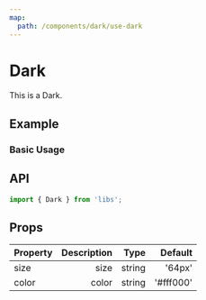 ```yaml
---
map:
  path: /components/dark/use-dark
---
```


# Dark

This is a Dark.

## Example

### Basic Usage

<demo src="./demo.vue"
  language="vue"
  title="Basic useage"
  desc="This is a Dark.">
</demo>

## API

```ts
import { Dark } from 'libs';
```

## Props

| Property | Description |   Type |   Default |
| -------- | ----------: | -----: | --------: |
| size     |        size | string |    '64px' |
| color    |       color | string | '#fff000' |
